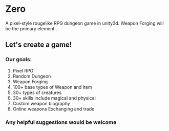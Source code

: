 # Zero
A pixel-style rougelike RPG dungeon game in unity3d. Weapon Forging will be the primary element .
## Let's create a game!
### Our goals:
 1. Pixel RPG
 2. Random Dungeon
 3. Weapon Forging
 4. 100+ base types of Weapon and Item
 5. 30+ types of creatures
 8. 30+ skills include magical and physical
 9. Custom weapon biography
 9. Online weapons Exchanging and trade

### Any helpful suggestions would be welcome
